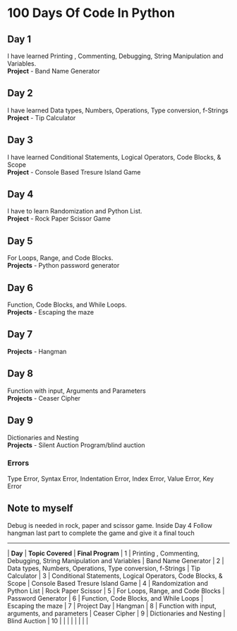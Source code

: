 # 100 Days Of Code In Python

## Day 1
I have learned Printing , Commenting, Debugging, String Manipulation and Variables.<br>
**Project** - Band Name Generator<br>

## Day 2
I have learned Data types, Numbers, Operations, Type conversion, f-Strings<br>
**Project** - Tip Calculator<br>

## Day 3
I have learned Conditional Statements, Logical Operators, Code Blocks, & Scope<br>
**Project** - Console Based Tresure Island Game<br>

## Day 4
I have to learn Randomization and Python List.<br>
**Project** - Rock Paper Scissor Game<br>

## Day 5
For Loops, Range, and Code Blocks.<br>
**Projects** - Python password generator <br>

## Day 6
Function, Code Blocks, and While Loops.<br>
**Projects** - Escaping the maze <br>

## Day 7
**Projects** - Hangman <br>

## Day 8
Function with input, Arguments and Parameters<br>
**Projects** - Ceaser Cipher<br>

## Day 9
Dictionaries and Nesting <br>
**Projects** - Silent Auction Program/blind auction<br>

### Errors
Type Error, Syntax Error, Indentation Error, Index Error, Value Error, Key Error

## Note to myself
Debug is needed in rock, paper and scissor game. Inside Day 4
Follow hangman last part to complete the game and give it a final touch


--------------------------------------------------------------------------------------------------------------------------------------------------------
|   **Day**       |  **Topic Covered**                                                                     |  **Final Program**
|    1            | Printing , Commenting, Debugging, String Manipulation and Variables                    | Band Name Generator
|    2            | Data types, Numbers, Operations, Type conversion, f-Strings                            | Tip Calculator
|    3            | Conditional Statements, Logical Operators, Code Blocks, & Scope                        | Console Based Tresure Island Game
|    4            | Randomization and Python List                                                          | Rock Paper Scissor
|    5            | For Loops, Range, and Code Blocks                                                      | Password Generator
|    6            | Function, Code Blocks, and While Loops                                                 | Escaping the maze
|    7            | Project Day                                                                            | Hangman
|    8            | Function with input, arguments, and parameters                                         | Ceaser Cipher
|    9            | Dictionaries and Nesting                                                               | Blind Auction
|    10           |                                                                                        |
|                 |                                                                                        |
|                 |                                                                                        |